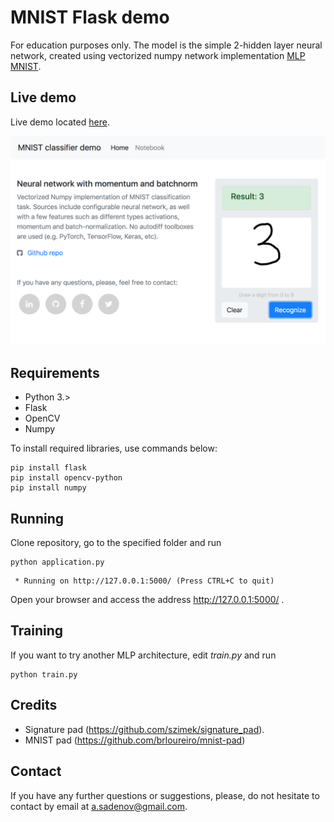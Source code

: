 # MNIST Flask demo 

For education purposes only.
The model is the simple 2-hidden layer neural network, created using vectorized numpy network implementation
[MLP MNIST](https://github.com/alm4z/mlp-mnist). 


## Live demo
Live demo located [here](https://github.com/alm4z/mlp-mnist/blob/master/demo.ipynb). 

![Demo screenshot](/static/imgs/demo.png?raw=true "Demo")


## Requirements

  * Python 3.>
  * Flask
  * OpenCV
  * Numpy


To install required libraries, use commands below:
```
pip install flask
pip install opencv-python
pip install numpy

```

## Running
Clone repository, go to the specified folder and run
```
python application.py
```
```
 * Running on http://127.0.0.1:5000/ (Press CTRL+C to quit)
```
Open your browser and access the address http://127.0.0.1:5000/ .

## Training
If you want to try another MLP architecture, edit *train.py* and run
```
python train.py
```
## Credits
* Signature pad (https://github.com/szimek/signature_pad).
* MNIST pad (https://github.com/brloureiro/mnist-pad)

## Contact
If you have any further questions or suggestions, please, do not hesitate to contact by email at a.sadenov@gmail.com.


